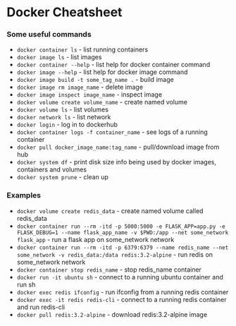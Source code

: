 # Docker Cheatsheet

### Some useful commands

- `docker container ls` - list running containers
- `docker image ls` - list images
- `docker container --help` - list help for docker container command
- `docker image --help` - list help for docker image command
- `docker image build -t some_tag_name .` - build image
- `docker image rm image_name` - delete image
- `docker image inspect image_name` - inspect image
- `docker volume create volume_name` - create named volume
- `docker volume ls` - list volumes
- `docker network ls` - list network
- `docker login` - log in to dockerhub
- `docker container logs -f container_name` - see logs of a running container
- `docker pull docker_image_name:tag_name` - pull/download image from hub
- `docker system df` - print disk size info being used by docker images, containers and volumes
- `docker system prune` - clean up

### Examples

- `docker volume create redis_data` - create named volume called redis_data
- `docker container run --rm -itd -p 5000:5000 -e FLASK_APP=app.py -e FLASK_DEBUG=1 --name flask_app_name -v $PWD:/app --net some_network flask_app` - run a flask app on some_network network
- `docker container run --rm -itd -p 6379:6379 --name redis_name --net some_network -v redis_data:/data redis:3.2-alpine` - run redis on some_network network
- `docker container stop redis_name` - stop redis_name container
- `docker run -it ubuntu sh` - connect to a running ubuntu container and run sh
- `docker exec redis ifconfig` - run ifconfig from a running redis container
- `docker exec -it redis redis-cli` - connect to a running redis container and run redis-cli
- `docker pull redis:3.2-alpine` - download redis:3.2-alpine image

